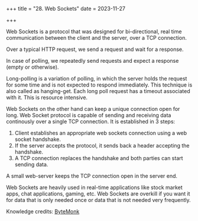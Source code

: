 +++
title = "28. Web Sockets"
date = 2023-11-27

+++

Web Sockets is a protocol that was designed for bi-directional, real time communication between the client and the server, over a TCP connection.

Over a typical HTTP request, we send a request and wait for a response.

In case of polling, we repeatedly send requests and expect a response (empty or otherwise).

Long-polling is a variation of polling, in which the server holds the request for some time and is not expected to respond immediately. This technique is also called as hanging-get. Each long poll request has a timeout associated with it. This is resource intensive. 

Web Sockets on the other hand can keep a unique connection open for long. Web Socket protocol is capable of sending and receiving data continously over a single TCP connection. 
It is established in 3 steps:
1. Client establishes an appropriate web sockets connection using a web socket handshake. 
2. If the server accepts the protocol, it sends back a header accepting the handshake.
3. A TCP connection replaces the handshake and both parties can start sending data.

A small web-server keeps the TCP connection open in the server end.

Web Sockets are heavily used in real-time applications like stock market apps, chat applications, gaming, etc. 
Web Sockets are overkill if you want it for data that is only needed once or data that is not needed very frequently.

Knowledge credits: [ByteMonk](https://www.youtube.com/watch?v=pnj3Jbho5Ck&t=4s)